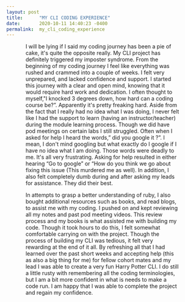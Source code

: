 ```yaml
---
layout: post
title:      "MY CLI CODING EXPERIENCE"
date:       2020-10-11 14:40:23 -0400
permalink:  my_cli_coding_experience
---
```



<p>
<p style="margin-left:10%; margin-right:10%;"> I will be lying if I said my coding journey has been a pie of cake, it's quite the opposite really. My CLI project has definitely triggered my  imposter syndrome. From the beginning of my coding journey I feel like everything was rushed and crammed into a couple of weeks. I felt very unprepared, and lacked confidence and support. I started this journey with a clear and open mind, knowing that it would require hard work and dedication. I often thought to myself,"I knocked  3 degrees down, how hard can a coding course be?”. Apparently it's pretty freaking hard. Aside from the fact that I really had no idea what I was doing, I never felt like I had the support to learn (having an instructor/teacher) during the module learning process. Though we did have pod meetings on certain labs I still struggled. Often when I asked for help  I heard the words,” did you google it ?”. I mean, I don't mind googling but what exactly do I google if I have no idea what I am doing. Those words were  deadly to me. It's all very frustrating. Asking for help resulted in  either hearing “Go to google” or “How do you think we go about fixing this issue (This murdered me as well). In addition, I also felt completely dumb during and after asking my leads for assistance. They did their best.

<p>
<p style="margin-left:10%; margin-right:10%;"> In attempts to grasp a better understanding of ruby,  I also bought additional resources such as books, and read blogs, to assist me with my coding. I pushed on and kept reviewing all my notes and past pod meeting videos. This review process and my books is what assisted me with building my code. Though it took hours to do this, I felt somewhat comfortable carrying on with the project. Though the process of building my CLI was tedious, it felt very rewarding at the end of it all. By refreshing all that I had learned over the past short weeks and accepting  help (this as also a big thing for me) for fellow cohort mates and my lead I was able to create a very fun Harry Potter CLI. I do still a little rusty with remembering all the coding terminologies, but I am a bit more confident in what is needs to make a code run.  I am happy that I was able to complete the project and regain my confidence.
